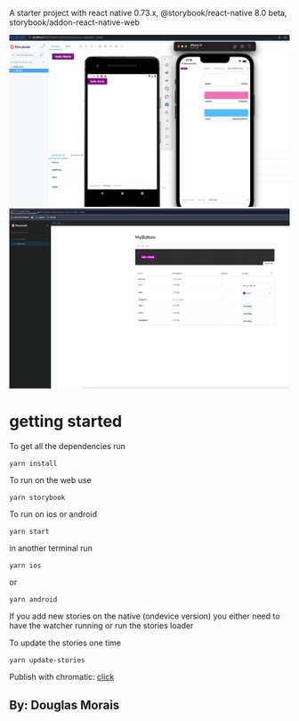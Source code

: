 A starter project with react native 0.73.x, @storybook/react-native 8.0 beta, storybook/addon-react-native-web

![image](ilustration.png)
![image](storybook-02.png)

# getting started

To get all the dependencies run

```
yarn install
```

To run on the web use

```
yarn storybook
```

To run on ios or android

```
yarn start
```

in another terminal run

```
yarn ios
```

or

```
yarn android
```

If you add new stories on the native (ondevice version) you either need to have the watcher running or run the stories loader

To update the stories one time

```
yarn update-stories
```

Publish with chromatic:
[click](https://660bd583438decc51c946920-ckhwkclqqf.chromatic.com/?path=/story/components-mybutton--basic)

## By: Douglas Morais
